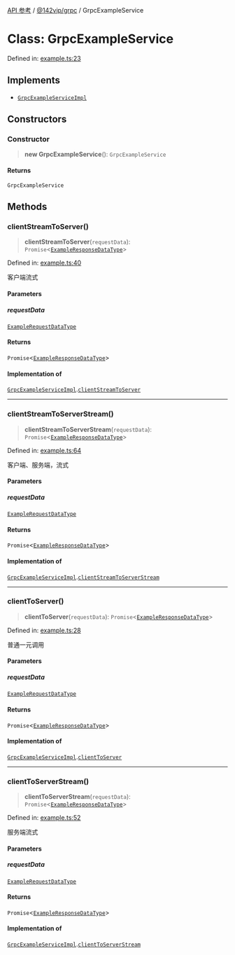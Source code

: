 [API 参考](../wiki/Home) / [@142vip/grpc](../wiki/@142vip.grpc) / GrpcExampleService

# Class: GrpcExampleService

Defined in: [example.ts:23](https://github.com/142vip/core-x/blob/15d5bc9ef4bece78c0e60bdf074a2d245f625100/packages/grpc/src/example.ts#L23)

## Implements

* [`GrpcExampleServiceImpl`](../wiki/@142vip.grpc.Interface.GrpcExampleServiceImpl)

## Constructors

### Constructor

> **new GrpcExampleService**(): `GrpcExampleService`

#### Returns

`GrpcExampleService`

## Methods

### clientStreamToServer()

> **clientStreamToServer**(`requestData`): `Promise`<[`ExampleResponseDataType`](../wiki/@142vip.grpc.Interface.ExampleResponseDataType)>

Defined in: [example.ts:40](https://github.com/142vip/core-x/blob/15d5bc9ef4bece78c0e60bdf074a2d245f625100/packages/grpc/src/example.ts#L40)

客户端流式

#### Parameters

##### requestData

[`ExampleRequestDataType`](../wiki/@142vip.grpc.Interface.ExampleRequestDataType)

#### Returns

`Promise`<[`ExampleResponseDataType`](../wiki/@142vip.grpc.Interface.ExampleResponseDataType)>

#### Implementation of

[`GrpcExampleServiceImpl`](../wiki/@142vip.grpc.Interface.GrpcExampleServiceImpl).[`clientStreamToServer`](../wiki/@142vip.grpc.Interface.GrpcExampleServiceImpl#clientstreamtoserver)

***

### clientStreamToServerStream()

> **clientStreamToServerStream**(`requestData`): `Promise`<[`ExampleResponseDataType`](../wiki/@142vip.grpc.Interface.ExampleResponseDataType)>

Defined in: [example.ts:64](https://github.com/142vip/core-x/blob/15d5bc9ef4bece78c0e60bdf074a2d245f625100/packages/grpc/src/example.ts#L64)

客户端、服务端，流式

#### Parameters

##### requestData

[`ExampleRequestDataType`](../wiki/@142vip.grpc.Interface.ExampleRequestDataType)

#### Returns

`Promise`<[`ExampleResponseDataType`](../wiki/@142vip.grpc.Interface.ExampleResponseDataType)>

#### Implementation of

[`GrpcExampleServiceImpl`](../wiki/@142vip.grpc.Interface.GrpcExampleServiceImpl).[`clientStreamToServerStream`](../wiki/@142vip.grpc.Interface.GrpcExampleServiceImpl#clientstreamtoserverstream)

***

### clientToServer()

> **clientToServer**(`requestData`): `Promise`<[`ExampleResponseDataType`](../wiki/@142vip.grpc.Interface.ExampleResponseDataType)>

Defined in: [example.ts:28](https://github.com/142vip/core-x/blob/15d5bc9ef4bece78c0e60bdf074a2d245f625100/packages/grpc/src/example.ts#L28)

普通一元调用

#### Parameters

##### requestData

[`ExampleRequestDataType`](../wiki/@142vip.grpc.Interface.ExampleRequestDataType)

#### Returns

`Promise`<[`ExampleResponseDataType`](../wiki/@142vip.grpc.Interface.ExampleResponseDataType)>

#### Implementation of

[`GrpcExampleServiceImpl`](../wiki/@142vip.grpc.Interface.GrpcExampleServiceImpl).[`clientToServer`](../wiki/@142vip.grpc.Interface.GrpcExampleServiceImpl#clienttoserver)

***

### clientToServerStream()

> **clientToServerStream**(`requestData`): `Promise`<[`ExampleResponseDataType`](../wiki/@142vip.grpc.Interface.ExampleResponseDataType)>

Defined in: [example.ts:52](https://github.com/142vip/core-x/blob/15d5bc9ef4bece78c0e60bdf074a2d245f625100/packages/grpc/src/example.ts#L52)

服务端流式

#### Parameters

##### requestData

[`ExampleRequestDataType`](../wiki/@142vip.grpc.Interface.ExampleRequestDataType)

#### Returns

`Promise`<[`ExampleResponseDataType`](../wiki/@142vip.grpc.Interface.ExampleResponseDataType)>

#### Implementation of

[`GrpcExampleServiceImpl`](../wiki/@142vip.grpc.Interface.GrpcExampleServiceImpl).[`clientToServerStream`](../wiki/@142vip.grpc.Interface.GrpcExampleServiceImpl#clienttoserverstream)

